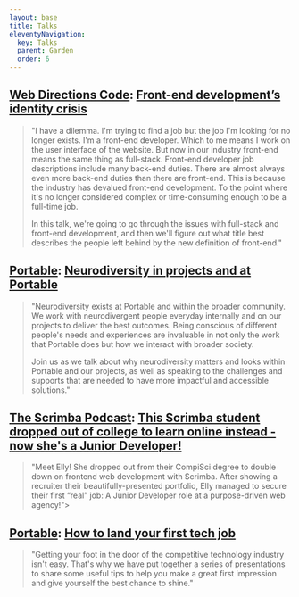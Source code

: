 ```yaml
---
layout: base
title: Talks
eleventyNavigation:
  key: Talks
  parent: Garden
  order: 6
---
```


## [Web Directions Code](https://webdirections.org/code/): [Front-end development’s identity crisis](https://webdirections.org/code/speakers/elly-loel.php)

> "I have a dilemma. I'm trying to find a job but the job I'm looking for no longer exists. I'm a front-end developer. Which to me means I work on the user interface of the website. But now in our industry front-end means the same thing as full-stack. Front-end developer job descriptions include many back-end duties. There are almost always even more back-end duties than there are front-end. This is because the industry has devalued front-end development. To the point where it's no longer considered complex or time-consuming enough to be a full-time job.
>
> In this talk, we're going to go through the issues with full-stack and front-end development, and then we'll figure out what title best describes the people left behind by the new definition of front-end."

## [Portable](https://portable.com.au/): [Neurodiversity in projects and at Portable](https://portable.com.au/events/neurodiversity-in-projects-and-at-portable)

> "Neurodiversity exists at Portable and within the broader community. We work with neurodivergent people everyday internally and on our projects to deliver the best outcomes. Being conscious of different people's needs and experiences are invaluable in not only the work that Portable does but how we interact with broader society.
>
> Join us as we talk about why neurodiversity matters and looks within Portable and our projects, as well as speaking to the challenges and supports that are needed to have more impactful and accessible solutions."

## [The Scrimba Podcast](https://scrimba.com/podcast/): [This Scrimba student dropped out of college to learn online instead - now she's a Junior Developer!](https://scrimba.com/podcast/ep-44-elly-loel/)

> "Meet Elly! She dropped out from their CompiSci degree to double down on frontend web development with Scrimba. After showing a recruiter their beautifully-presented portfolio, Elly managed to secure their first “real” job: A Junior Developer role at a purpose-driven web agency!">

## [Portable](https://portable.com.au/): [How to land your first tech job](https://portable.com.au/events/how-to-land-your-first-tech-job)

> "Getting your foot in the door of the competitive technology industry isn't easy. That's why we have put together a series of presentations to share some useful tips to help you make a great first impression and give yourself the best chance to shine."

